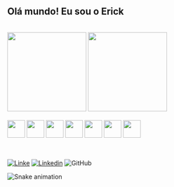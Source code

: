 
## Olá mundo! Eu sou o Erick 

<br>
<div>
  <img height="180em" src= "https://github-readme-stats.vercel.app/api?username=ErikeRodrigues&theme=dracula&show_icons=true" />
  <img height="180em" src= "https://github-readme-stats.vercel.app/api/top-langs/?username=ErikeRodrigues&layout=compact&theme=dracula" />
</div>

  
<div style="display: inline_block"><br>
    <img height="40px" src="https://cdn.jsdelivr.net/gh/devicons/devicon/icons/html5/html5-original-wordmark.svg" />
    <img height="40px" src="https://cdn.jsdelivr.net/gh/devicons/devicon/icons/css3/css3-original-wordmark.svg" />
    <img height="40px" src="https://cdn.jsdelivr.net/gh/devicons/devicon/icons/javascript/javascript-original.svg" />
    <img height="40px" src="https://cdn.jsdelivr.net/gh/devicons/devicon/icons/typescript/typescript-original.svg" />
    <img height="40px" src="https://cdn.jsdelivr.net/gh/devicons/devicon/icons/nodejs/nodejs-original-wordmark.svg" />
    <img height="40px" src="https://cdn.jsdelivr.net/gh/devicons/devicon/icons/react/react-original-wordmark.svg" />
    <img height="40px" src="https://cdn.jsdelivr.net/gh/devicons/devicon/icons/bootstrap/bootstrap-original.svg" />
</div> <br>

##

[![Linke](https://img.shields.io/badge/Instagram-E4405F?style=for-the-badge&logo=instagram&logoColor=white)](https://www.instagram.com/erick_rodrigues34/)
[![Linkedin](https://img.shields.io/badge/LinkedIn-0077B5?style=for-the-badge&logo=linkedin&logoColor=white)](https://www.linkedin.com/in/erick-rodrigues-l021/)
![GitHub](https://img.shields.io/badge/github-%23121011.svg?style=for-the-badge&logo=github&logoColor=white) 

![Snake animation](https://github.com/ErikeRodrigues/ErikeRodrigues/blob/output/github-contribution-grid-snake.svg)
